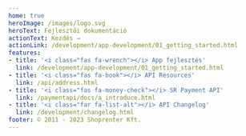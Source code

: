 ```yaml
---
home: true
heroImage: /images/logo.svg
heroText: Fejlesztői dokumentáció
actionText: Kezdés →
actionLink: /development/app-development/01_getting_started.html
features:
- title: '<i class="fas fa-wrench"></i> App fejlesztés'
  link: /development/app-development/01_getting_started.html
- title: '<i class="fas fa-book"></i> API Resources'
  link: /api/address.html
- title: '<i class="fas fa-money-check"></i> SR Payment API'
  link: /paymentapi/docs/a_introduce.html
- title: '<i class="far fa-list-alt"></i> API Changelog'
  link: /development/changelog.html
footer: © 2011 - 2023 Shoprenter Kft.
---
```

